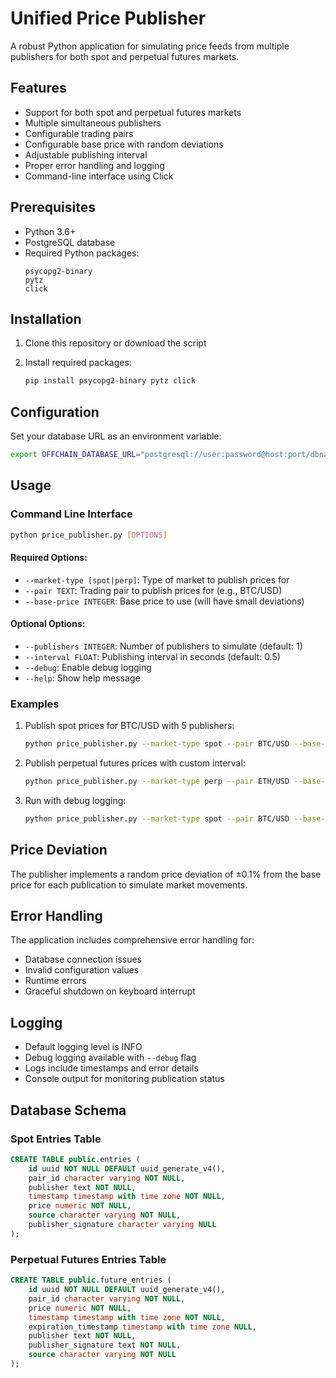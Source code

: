 # Unified Price Publisher

A robust Python application for simulating price feeds from multiple publishers for both spot and perpetual futures markets.

## Features

- Support for both spot and perpetual futures markets
- Multiple simultaneous publishers
- Configurable trading pairs
- Configurable base price with random deviations
- Adjustable publishing interval
- Proper error handling and logging
- Command-line interface using Click

## Prerequisites

- Python 3.6+
- PostgreSQL database
- Required Python packages:
  ```
  psycopg2-binary
  pytz
  click
  ```

## Installation

1. Clone this repository or download the script

2. Install required packages:
   ```bash
   pip install psycopg2-binary pytz click
   ```

## Configuration

Set your database URL as an environment variable:
```bash
export OFFCHAIN_DATABASE_URL="postgresql://user:password@host:port/dbname"
```

## Usage

### Command Line Interface

```bash
python price_publisher.py [OPTIONS]
```

#### Required Options:
- `--market-type [spot|perp]`: Type of market to publish prices for
- `--pair TEXT`: Trading pair to publish prices for (e.g., BTC/USD)
- `--base-price INTEGER`: Base price to use (will have small deviations)

#### Optional Options:
- `--publishers INTEGER`: Number of publishers to simulate (default: 1)
- `--interval FLOAT`: Publishing interval in seconds (default: 0.5)
- `--debug`: Enable debug logging
- `--help`: Show help message

### Examples

1. Publish spot prices for BTC/USD with 5 publishers:
   ```bash
   python price_publisher.py --market-type spot --pair BTC/USD --base-price 9903599000000 --publishers 5
   ```

2. Publish perpetual futures prices with custom interval:
   ```bash
   python price_publisher.py --market-type perp --pair ETH/USD --base-price 1234567000000 --publishers 3 --interval 1.0
   ```

3. Run with debug logging:
   ```bash
   python price_publisher.py --market-type spot --pair BTC/USD --base-price 9903599000000 --debug
   ```

## Price Deviation

The publisher implements a random price deviation of ±0.1% from the base price for each publication to simulate market movements.

## Error Handling

The application includes comprehensive error handling for:
- Database connection issues
- Invalid configuration values
- Runtime errors
- Graceful shutdown on keyboard interrupt

## Logging

- Default logging level is INFO
- Debug logging available with `--debug` flag
- Logs include timestamps and error details
- Console output for monitoring publication status

## Database Schema

### Spot Entries Table
```sql
CREATE TABLE public.entries (
    id uuid NOT NULL DEFAULT uuid_generate_v4(),
    pair_id character varying NOT NULL,
    publisher text NOT NULL,
    timestamp timestamp with time zone NOT NULL,
    price numeric NOT NULL,
    source character varying NOT NULL,
    publisher_signature character varying NULL
);
```

### Perpetual Futures Entries Table
```sql
CREATE TABLE public.future_entries (
    id uuid NOT NULL DEFAULT uuid_generate_v4(),
    pair_id character varying NOT NULL,
    price numeric NOT NULL,
    timestamp timestamp with time zone NOT NULL,
    expiration_timestamp timestamp with time zone NULL,
    publisher text NOT NULL,
    publisher_signature text NOT NULL,
    source character varying NOT NULL
);
```
